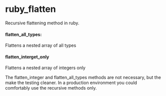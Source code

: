 # ruby_flatten

Recursive flattening method in ruby.

#### flatten_all_types:
Flattens a nested array of all types

#### flatten_interget_only
Flattens a nested array of integers only

The flatten_integer and flatten_all_types methods are not necessary, but the make the testing cleaner. In a production environment you could comfortably use the recursive methods only. 